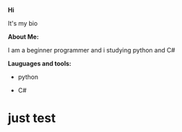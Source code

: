 **Hi**

It's my bio

**About Me:**

I am a beginner programmer and i studying python and C#

**Lauguages and tools:**

- python

- C#
# just test
